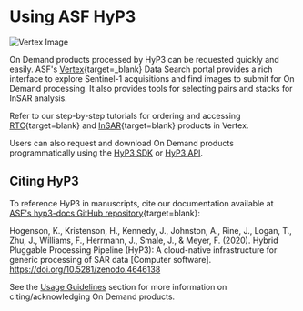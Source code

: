 # Using ASF HyP3

![Vertex Image](../images/vertex.png "Illustration of Vertex GUI")

On Demand products processed by HyP3 can be requested quickly and easily. ASF's [Vertex](https://search.asf.alaska.edu/ "https://search.asf.alaska.edu/" ){target=_blank} Data Search portal provides a rich interface to explore Sentinel-1 acquisitions and find images to submit for On Demand processing. It also provides tools for selecting pairs and stacks for InSAR analysis.

Refer to our step-by-step tutorials for ordering and accessing [RTC](https://storymaps.arcgis.com/stories/2ead3222d2294d1fae1d11d3f98d7c35 "RTC On Demand Story Map" ){target=blank} and [InSAR](https://storymaps.arcgis.com/stories/68a8a3253900411185ae9eb6bb5283d3 "InSAR On Demand Story Map" ){target=blank} products in Vertex.

Users can also request and download On Demand products programmatically using the [HyP3 SDK](using/sdk.md) or [HyP3 API](using/api.md).

## Citing HyP3

To reference HyP3 in manuscripts, cite our documentation available at [ASF's hyp3-docs GitHub repository](https://github.com/ASFHyP3/hyp3-docs "https://github.com/ASFHyP3/hyp3-docs" ){target=blank}:

Hogenson, K., Kristenson, H., Kennedy, J., Johnston, A., Rine, J., Logan, T., Zhu, J., Williams, F., Herrmann, J., Smale, J., & Meyer, F. (2020). Hybrid Pluggable Processing Pipeline (HyP3): A cloud-native infrastructure for generic processing of SAR data [Computer software]. https://doi.org/10.5281/zenodo.4646138

See the [Usage Guidelines](usage_guidelines.md) section for more information on citing/acknowledging On Demand products.
